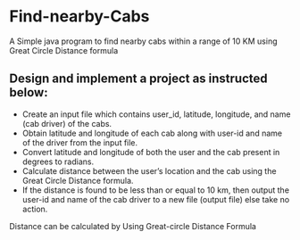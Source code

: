 # Find-nearby-Cabs
A Simple java program to find nearby cabs within a range of 10 KM using Great Circle Distance formula

## Design and implement a project as instructed below:
<ul>
<li> Create an input file which contains user_id, latitude, longitude, and name (cab driver) of
the cabs. </li>
<li> Obtain latitude and longitude of each cab along with user-id and name of the driver from 
the input file. </li>
<li>  Convert latitude and longitude of both the user and the cab present in degrees to radians.</li>
<li>  Calculate distance between the user’s location and the cab using the Great Circle Distance
formula.</li>
<li> If the distance is found to be less than or equal to 10 km, then output the user-id and
name of the cab driver to a new file (output file) else take no action.</li>
 </ul>
 
 Distance can be calculated by Using Great-circle Distance Formula

